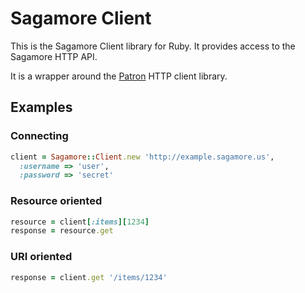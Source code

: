 # Sagamore Client

This is the Sagamore Client library for Ruby. It provides access to the Sagamore HTTP API.

It is a wrapper around the [Patron](http://toland.github.com/patron/) HTTP client library.

## Examples

### Connecting
```ruby
client = Sagamore::Client.new 'http://example.sagamore.us',
  :username => 'user',
  :password => 'secret'
```

### Resource oriented
```ruby
resource = client[:items][1234]
response = resource.get
```

### URI oriented
```ruby
response = client.get '/items/1234'
```
